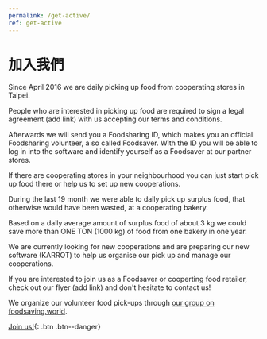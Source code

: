 ```yaml
---
permalink: /get-active/
ref: get-active
---
```


# 加入我們

Since April 2016 we are daily picking up food from cooperating stores in Taipei.

People who are interested in picking up food are required to sign a legal agreement (add link) with us accepting our terms and conditions.

Afterwards we will send you a Foodsharing ID, which makes you an official Foodsharing volunteer, a so called Foodsaver. With the ID you will be able to log in into the software and identify yourself as a Foodsaver at our partner stores.

If there are cooperating stores in your neighbourhood you can just start pick up food there or help us to set up new cooperations.

During the last 19 month we were able to daily pick up surplus food, that otherwise would have been wasted, at a cooperating bakery.

Based on a daily average amount of surplus food of about 3 kg we could save more than ONE TON (1000 kg) of food from one bakery in one year. 

We are currently looking for new cooperations and are preparing our new software (KARROT) to help us organise our pick up and manage our cooperations.

If you are interested to join us as a Foodsaver or cooperting food retailer, check out our flyer (add link) and don't hesitate to contact us!

We organize our volunteer food pick-ups through [our group on foodsaving.world](https://foodsaving.world/#!/group-info/11).

[Join us!](https://karrot.world/#/groupInfo/11){: .btn .btn--danger}

